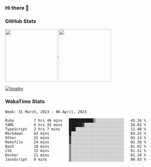### Hi there 👋

### GitHub Stats

<a href="https://github.com/anuraghazra/github-readme-stats">
  <img align="center" height="170px" src="https://github-readme-stats.vercel.app/api/top-langs/?username=tksfjt1024&layout=compact&count_private=true&show_icons=true&show_icons=true&theme=graywhite" />
</a>
<a href="https://github.com/anuraghazra/github-readme-stats">
  <img align="center" height="170px" src="https://github-readme-stats.vercel.app/api?username=tksfjt1024&count_private=true&show_icons=true&show_icons=true&theme=graywhite" />
</a>

[![trophy](https://github-profile-trophy.vercel.app/?username=tksfjt1024)](https://github.com/ryo-ma/github-profile-trophy)

### WakaTime Stats

<!--START_SECTION:waka-->
```text
Week: 31 March, 2023 - 06 April, 2023

Ruby         7 hrs 46 mins   ███████████▒░░░░░░░░░░░░░   45.34 % 
YAML         4 hrs 35 mins   ██████▓░░░░░░░░░░░░░░░░░░   26.81 % 
TypeScript   2 hrs 7 mins    ███░░░░░░░░░░░░░░░░░░░░░░   12.40 % 
Markdown     43 mins         █░░░░░░░░░░░░░░░░░░░░░░░░   04.25 % 
Other        32 mins         ▓░░░░░░░░░░░░░░░░░░░░░░░░   03.14 % 
Makefile     24 mins         ▓░░░░░░░░░░░░░░░░░░░░░░░░   02.36 % 
Bash         18 mins         ▒░░░░░░░░░░░░░░░░░░░░░░░░   01.82 % 
CSS          15 mins         ▒░░░░░░░░░░░░░░░░░░░░░░░░   01.51 % 
Docker       11 mins         ▒░░░░░░░░░░░░░░░░░░░░░░░░   01.10 % 
JavaScript   9 mins          ▒░░░░░░░░░░░░░░░░░░░░░░░░   00.93 % 
```
<!--END_SECTION:waka-->
